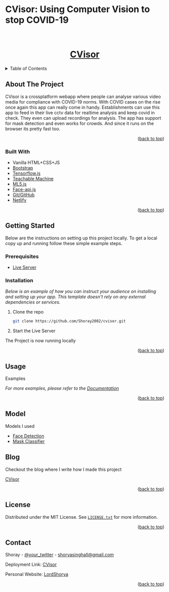 # CVisor: Using Computer Vision to stop COVID-19



<!-- PROJECT LOGO -->
<br />
<div align="center">
  <a href="https://cvisor.netlify.app/">
    <h1>CVisor</h1>
  </a>
</div>



<!-- TABLE OF CONTENTS -->
<details>
  <summary>Table of Contents</summary>
  <ol>
    <li>
      <a href="#about-the-project">About The Project</a>
      <ul>
        <li><a href="#built-with">Built With</a></li>
      </ul>
    </li>
    <li>
      <a href="#getting-started">Getting Started</a>
      <ul>
        <li><a href="#prerequisites">Prerequisites</a></li>
        <li><a href="#installation">Installation</a></li>
      </ul>
    </li>
    <li><a href="#usage">Usage</a></li>
    <li><a href="#model">Model</a></li>
    <li><a href="#blog">Blog</a></li>
    <li><a href="#license">License</a></li>
    <li><a href="#contact">Contact</a></li>
  </ol>
</details>



<!-- ABOUT THE PROJECT -->
## About The Project
CVisor is a crossplatform webapp where people can analyse various video media for compliance with COVID-19 norms. With COVID cases on the rise once again this app can really come in handy.
Establishments can use this app to feed in their live cctv data for realtime analysis and keep covid in check.
They even can upload recordings for analysis.
The app has support for mask detection and even works for crowds.
And since it runs on the browser its pretty fast too.

<p align="right">(<a href="#top">back to top</a>)</p>



### Built With

* Vanilla HTML+CSS+JS
* [Bootstrap](https://getbootstrap.com/)
* [Tensorflow.js](https://www.tensorflow.org/js)
* [Teachable Machine](https://teachablemachine.withgoogle.com/)
* [ML5.js](https://ml5js.org/)
* [Face-api.js](https://justadudewhohacks.github.io/face-api.js/docs/index.html)
* [Git/GitHub](https://github.com/)
* [Netlify](https://www.netlify.com/)

<p align="right">(<a href="#top">back to top</a>)</p>



<!-- GETTING STARTED -->
## Getting Started
Below are the instructions on setting up this project locally.
To get a local copy up and running follow these simple example steps.

### Prerequisites
* [Live Server](https://www.youtube.com/watch?v=_wue59ldqMg) 

### Installation

_Below is an example of how you can instruct your audience on installing and setting up your app. This template doesn't rely on any external dependencies or services._

1. Clone the repo
   ```sh
   git clone https://github.com/Shoray2002/cvisor.git
   ```
2. Start the Live Server
  
  The Project is now running locally

<p align="right">(<a href="#top">back to top</a>)</p>



<!-- USAGE EXAMPLES -->
## Usage
Examples 

_For more examples, please refer to the [Documentation](https://example.com)_

<p align="right">(<a href="#top">back to top</a>)</p>

## Model
Models I used
- [Face Detection](https://github.com/justadudewhohacks/face-api.js-models/tree/master/ssd_mobilenetv1)
- [Mask Classifier](https://teachablemachine.withgoogle.com/models/wJeEWVm8t/)

## Blog 
Checkout the blog where I write how I made this project 

[CVisor](https://dev.to/shoray2002/cvisor-using-computer-vision-to-stop-covid-19-10ka)

<p align="right">(<a href="#top">back to top</a>)</p>

<!-- LICENSE -->
## License

Distributed under the MIT License. See [`LICENSE.txt`](/LICENSE.txt) for more information.

<p align="right">(<a href="#top">back to top</a>)</p>

<!-- CONTACT -->
## Contact

Shoray - [@your_twitter](https://twitter.com/your_username) - shoryasinghall@gmail.com

Deployment Link: [CVisor](https://cvisor.netlify.app/)

Personal Website: [LordShorya](lordshoray.is-a.dev)

<p align="right">(<a href="#top">back to top</a>)</p>



